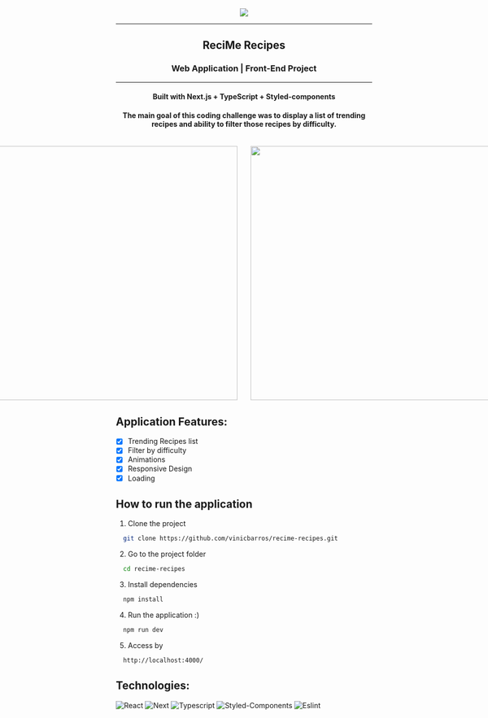 <div align="center"><img src="https://i.imgur.com/UrtsPXR.png"></img></div>
<hr>
<h2 align=center>ReciMe Recipes</h2>
<h3 align=center>Web Application | Front-End Project</h3>
<hr>
<h4 align=center>Built with Next.js + TypeScript + Styled-components</h4>

<h4 align=center>The main goal of this coding challenge was to display a list of trending recipes and ability to filter those recipes by difficulty.</h4>

<br>

<div align=center style="display: flex; flex-direction: row; justify-content: center; gap: 5%;">
  <div>
    <img width="500px" src="https://i.imgur.com/cerbbvc.png">
  </div>
  <div>
    <img width="500px" src="https://i.imgur.com/tF58pZB.png">
  </div>
</div>

## Application Features:

- [x] Trending Recipes list
- [x] Filter by difficulty
- [x] Animations
- [x] Responsive Design
- [x] Loading

## How to run the application

1. Clone the project

```bash
  git clone https://github.com/vinicbarros/recime-recipes.git
```

2. Go to the project folder

```bash
  cd recime-recipes
```

3. Install dependencies

```bash
  npm install
```

4. Run the application :)

```bash
  npm run dev
```

5. Access by
```bash
  http://localhost:4000/
```

## Technologies:

![React](https://img.shields.io/badge/React-20232A?style=for-the-badge&logo=react&logoColor=61DAFB)
![Next](https://img.shields.io/badge/Next-black?style=for-the-badge&logo=next.js&logoColor=white)
![Typescript](https://img.shields.io/badge/TypeScript-007ACC?style=for-the-badge&logo=typescript&logoColor=white)
![Styled-Components](https://img.shields.io/badge/styled--components-DB7093?style=for-the-badge&logo=styled-components&logoColor=white)
![Eslint](https://img.shields.io/badge/ESLint-4B3263?style=for-the-badge&logo=eslint&logoColor=white)
